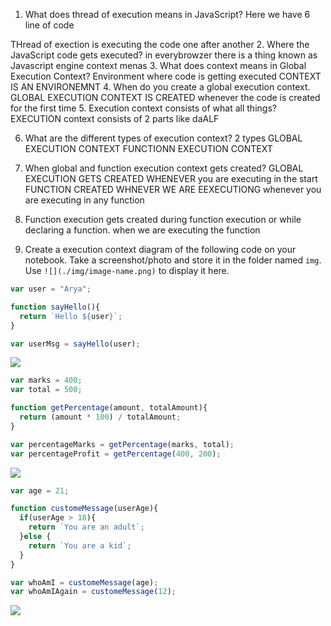 1. What does thread of execution means in JavaScript?
Here we have 6 line of code 

THread of exection is executing the code one after another
2. Where the JavaScript code gets executed?
in everybrowzer 
there is a thing known as Javascript engine
context menas 
3. What does context means in Global Execution Context?
Environment where code is getting executed
CONTEXT IS AN ENVIRONEMNT
4. When do you create a global execution context.
GLOBAL EXECUTION CONTEXT IS CREATED whenever the code is created for the first time 
5. Execution context consists of what all things?
EXECUTION context consists of 2 parts like daALF

6. What are the different types of execution context?
2 types
GLOBAL EXECUTION CONTEXT
FUNCTIONN EXECUTION CONTEXT
7. When global and function execution context gets created?
GLOBAL EXECUTION GETS CREATED WHENEVER you are executing in the start 
FUNCTION CREATED WHNEVER WE ARE EEXECUTIONG whenever you are executing in any function

8. Function execution gets created during function execution or while declaring a function.
when we are executing the function 

9. Create a execution context diagram of the following code on your notebook. Take a screenshot/photo and store it in the folder named `img`. Use `![](./img/image-name.png)` to display it here.

 

```js
var user = "Arya";

function sayHello(){
  return `Hello ${user}`;
}

var userMsg = sayHello(user);
```

<!-- Put your image here -->

![](./img/image-name.jpg)



```js
var marks = 400;
var total = 500;

function getPercentage(amount, totalAmount){
  return (amount * 100) / totalAmount;
}

var percentageMarks = getPercentage(marks, total);
var percentageProfit = getPercentage(400, 200);
```

<!-- Put your image here -->

![](./img/image-name.jpg)



```js
var age = 21;

function customeMessage(userAge){
  if(userAge > 18){
    return `You are an adult`;
  }else {
    return `You are a kid`;
  }
}

var whoAmI = customeMessage(age);
var whoAmIAgain = customeMessage(12);
```

<!-- Put your image here -->

![](./img/image-name.jpg)